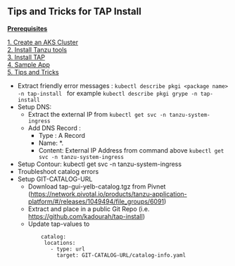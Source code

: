 ## Tips and Tricks for TAP Install

**[Prerequisites](prereqs.md)**

[1. Create an AKS Cluster](azure-setup.md)<br>
[2. Install Tanzu tools](tanzu-tools-setup.md)<br>
[3. Install TAP](tap-install.md)<br>
[4. Sample App](sample-app.md)<br>
[5. Tips and Tricks](tap-tips-and-tricks-install.md)<br>

- Extract friendly error messages : ```kubectl describe pkgi <package name> -n tap-install ``` for example ```kubectl describe pkgi grype -n tap-install ```
- Setup DNS:
    - Extract the external IP from ```kubectl get svc -n tanzu-system-ingress```
    - Add DNS Record :
        - Type : A Record
        - Name: *.<ingressdomain>
        - Content: External IP Address from command above ```kubectl get svc -n tanzu-system-ingress```
- Setup Contour: kubectl get svc -n tanzu-system-ingress
- Troubleshoot catalog errors
- Setup GIT-CATALOG-URL
    - Download  tap-gui-yelb-catalog.tgz from Pivnet (https://network.pivotal.io/products/tanzu-application-platform/#/releases/1049494/file_groups/6091)
    - Extract and place in a public Git Repo (i.e. https://github.com/kadourah/tap-install)
    - Update tap-values to
         ```
             catalog:
              locations:
                - type: url
                  target: GIT-CATALOG-URL/catalog-info.yaml
         ```